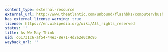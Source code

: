```yaml
---
content_type: external-resource
external_url: http://www.theatlantic.com/unbound/flashbks/computer/bushf.htm
has_external_license_warning: true
license: https://en.wikipedia.org/wiki/All_rights_reserved
status: ''
title: As We May Think
uid: c61731c6-af54-44e3-8e71-4d2e2e0c9c95
wayback_url: ''
---
```

